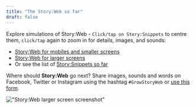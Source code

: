 ```yaml
---
title: "The Story:Web so far"
draft: false
---
```

Explore simulations of Story:Web - `Click/tap on Story:Snippets` to centre them, `click/tap` again to zoom in for details, images, and sounds:
* [Story:Web for mobiles and smaller screens](https://xd.adobe.com/view/14845e60-1d8a-4a0f-b7b0-9a6d6412be70-41d7/?fullscreen "XD Prototype Mobile")
* [Story:Web for larger screens ](https://xd.adobe.com/view/d4effb8d-6157-49b8-bcb0-1dc07b3a534f-81bc/?fullscreen "XD Prototype")
* Or see the list of [Story:Snippets so far](/storyweb/snippets)

Where should **Story:Web** go next? Share images, sounds and words on Facebook, Twitter or Instagram using the hashtag `#GrowStoryWeb` or [use this form](https://forms.gle/eNgsGrePY4p9gNoo9 "Google Form").

<!-- !["Story:Web mobile screenshot"](/assets/storyWebSoFarMobile.jpg) -->
!["Story:Web larger screen screenshot"](/assets/storyWebSoFar.jpg)

<!-- <iframe width="1920" height="1080" src="https://xd.adobe.com/embed/d4effb8d-6157-49b8-bcb0-1dc07b3a534f-81bc/?fullscreen" frameborder="0" allowfullscreen></iframe> -->

<!-- <div class="flourish-embed flourish-network" data-src="visualisation/4975961" style="
    width: 100vw;
    position: relative;
    left: 50%;
    right: 50%;
    margin-left: -50vw;
    margin-right: -50vw;"></div> -->


